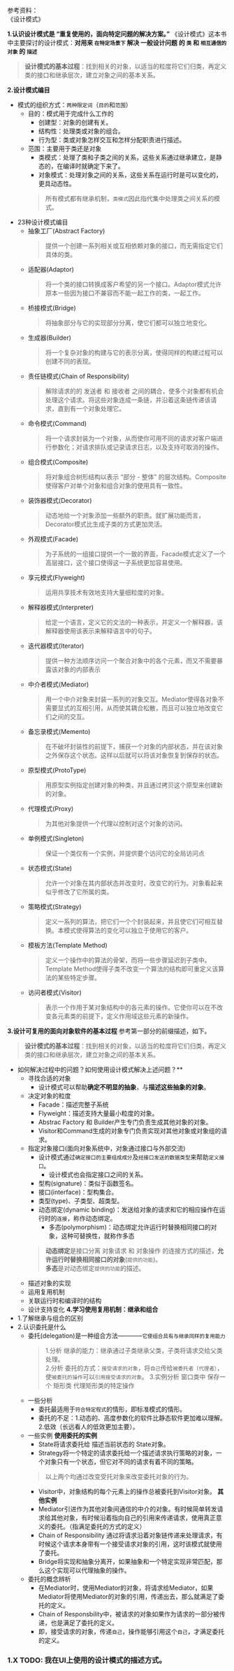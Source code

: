 参考资料：  
《设计模式》

**1.认识设计模式是 “重复使用的，面向特定问题的解决方案。”**
《设计模式》这本书中主要探讨的设计模式：**对用来 `在特定场景下` 解决 一般设计问题 的 `类` 和 `相互通信的对象` 的 `描述`**

> **设计模式的基本过程**：找到相关的对象，以适当的粒度将它们归类，再定义类的接口和继承层次，建立对象之间的基本关系。

**2.设计模式编目**
- 模式的组织方式：`两种限定词`（`目的`和`范围`）
  - 目的：模式用于完成什么工作的
    - 创建型：对象的创建有关。
    - 结构性：处理类或对象的组合。
    - 行为型：类或对象怎样交互和怎样分配职责进行描述。
  - 范围：主要用于类还是对象
    - 类模式：处理了类和子类之间的关系，这些关系通过继承建立，是静态的，在编译时就确定下来了。
    - 对象模式：处理对象之间的关系，这些关系在运行时是可以变化的，更具动态性。
    > 所有模式都有继承机制，`类模式`因此指代集中处理类之间关系的模式。
- 23种设计模式编目
  - 抽象工厂(Abstract Factory)
    > 提供一个创建一系列相关或互相依赖对象的接口，而无需指定它们具体的类。
  - 适配器(Adaptor)
    > 将一个类的接口转换成客户希望的另一个接口。Adaptor模式允许原本一些因为接口不兼容而不能一起工作的类，一起工作。
  - 桥接模式(Bridge)
    > 将抽象部分与它的实现部分分离，使它们都可以独立地变化。
  - 生成器(Builder)
    > 将一个复杂对象的构建与它的表示分离，使得同样的构建过程可以创建不同的表现。
  - 责任链模式(Chain of Responsibility)
    > 解除请求的的 发送者 和 接收者 之间的耦合，使多个对象都有机会处理这个请求。将这些对象连成一条链，并沿着这条链传递该请求，直到有一个对象处理它。
  - 命令模式(Command)
    > 将一个请求封装为一个对象，从而使你可用不同的请求对客户端进行参数化；对请求排队或记录请求日志，以及支持可取消的操作。
  - 组合模式(Composite)
    > 将对象组合树形结构以表示 “部分 - 整体” 的层次结构。Composite使得客户对单个对象和组合对象的使用具有一致性。
  - 装饰器模式(Decorator)
    > 动态地给一个对象添加一些额外的职责。就扩展功能而言，Decorator模式比生成子类的方式更加灵活。
  - 外观模式(Facade)
    > 为子系统的一组接口提供一个一致的界面，Facade模式定义了一个高层接口，这个接口使得这一子系统更加容易使用。
  - 享元模式(Flyweight)
    > 运用共享技术有效地支持大量细粒度的对象。
  - 解释器模式(Interpreter)
    > 给定一个语言，定义它的文法的一种表示，并定义一个解释器，该解释器使用该表示来解释语言中的句子。
  - 迭代器模式(Iterator)
    > 提供一种方法顺序访问一个聚合对象中的各个元素，而又不需要暴露该对象的内部表示
  - 中介者模式(Mediator)
    > 用一个中介对象来封装一系列的对象交互。Mediator使得各对象不需要显式的互相引用，从而使其耦合松散，而且可以独立地改变它们之间的交互。
  - 备忘录模式(Memento)
    > 在不破坏封装性的前提下，捕获一个对象的内部状态，并在该对象之外保存这个状态。这样以后就可以将该对象恢复到保存的状态。
  - 原型模式(ProtoType)
    > 用原型实例指定创建对象的种类，并且通过拷贝这个原型来创建新的对象。
  - 代理模式(Proxy)
    > 为其他对象提供一个代理以控制对这个对象的访问。
  - 单例模式(Singleton)
    > 保证一个类仅有一个实例，并提供要个访问它的全局访问点
  - 状态模式(State)
    > 允许一个对象在其内部状态并改变时，改变它的行为。对象看起来似乎修改了它所属的类。
  - 策略模式(Strategy)
    > 定义一系列的算法，把它们一个个封装起来，并且使它们可相互替换。本模式使得算法的变化可以独立于使用它的客户。
  - 模板方法(Template Method)
    > 定义一个操作中的算法的骨架，而将一些步骤延迟到子类中。Template Method使得子类不改变一个算法的结构即可重定义该算法的某些特定步骤。
  - 访问者模式(Visitor)
    > 表示一个作用于某对象结构中的各元素的操作。它使你可以在不改变各元素类的前提下，定义作用域这些元素的新操作。

**3.设计可复用的面向对象软件的基本过程**
参考第一部分的前缀描述，如下。
> **设计模式的基本过程**：找到相关的对象，以适当的粒度将它们归类，再定义类的接口和继承层次，建立对象之间的基本关系。
- 如何解决过程中的问题？如何使用设计模式解决上述问题？**
  - 寻找合适的对象
    - 设计模式可以帮助**确定不明显的抽象**，与**描述这些抽象的对象**。
  - 决定对象的粒度
    - Facade：描述完整子系统
    - Flyweight：描述支持大量最小粒度的对象。
    - Abstrac Factory 和 Builder产生专门负责生成其他对象的对象。
    - Visitor和Command生成的对象专门负责实现对其他对象或对象组的请求。
  - 指定对象接口(面向对象系统中，对象通过接口与外部交流)
    - 设计模式通过`确定接口的主要组成成分`及`经接口发送的数据类型`来帮助`定义接口`。
      - 设计模式也会指定接口之间的关系。
    - 型构(signature)：类似于函数签名。
    - 接口(interface)：型构集合。
    - 类型(type)、子类型、超类型。
    - 动态绑定(dynamic binding)：发送给对象的请求和它的相应操作在运行时的`连接`，称作动态绑定。
      - 多态(polymorphism)：动态绑定允许运行时替换相同接口的对象，这种可替换性，就称作多态
    > **动态绑定**是接口分离 对象请求 和 对象操作 的连接方式的描述，**允许运行时替换相同接口的对象**(`提供的功能`)。  
    > **多态**是对动态绑定`提供的功能`的描述。
  - 描述对象的实现
  - 运用复用机制
  - 关联运行时和编译时的结构
  - 设计支持变化
**4.学习使用复用机制：继承和组合**
- 1.了解继承与组合的区别
- 2.认识委托是什么
  - 委托(delegation)是一种组合方法————`它使组合具有与继承同样的复用能力`
    > 1.分析 继承的能力：继承通过子类继承父类，子类将请求交给父类处理。  
    > 2.分析 委托的方式：`接受请求的对象`，将`自己`传给`被委托者（代理者）`，使`被委托的操作`可以`引用接受请求的对象`。
    > 3.实例分析 窗口类中 保存一个 矩形类 代理矩形类的特定操作
  - 一些分析
    - 委托最适用于`符合特定程式`的情形，即标准模式的情形。
    - 委托的不足：1.动态的、高度参数化的软件比静态软件更加难以理解。2.低效（长远看人的低效更加主要）。
  - 一些实例
    **使用委托的实例**
    - State将请求委托给 描述当前状态的 State对象。
    - Strategy将一个特定的请求委托给一个描述请求执行策略的对象，一个对象只有一个状态，但它对不同的请求有着不同的策略。
    > 以上两个均通过改变受托对象来改变委托对象的行为。
    - Visitor中，对象结构的每个元素上的操作总被委托到Visitor对象。
    **其他实例**
    - Mediator引进作为其他对象间通信的中介的对象。有时候简单转发请求给其他对象，有时候沿着指向自己的引用来传递请求，使用真正意义的委托。（指满足委托的方式的定义）
    - Chain of Responsibility 通过将请求沿着对象链传递来处理请求，有时候这个请求本身带有一个接受请求对象的引用，这时该模式就使用了委托。
    - Bridge将实现和抽象分离开，如果抽象和一个特定实现非常匹配，那么这个实现可以代理抽象的操作。
  - 委托的概念辨析
    - 在Mediator时，使用Mediator的对象，将请求给Mediator，如果Mediator将使用Mediator的对象的引用，传递出去，那么就满足了委托的定义。
    - Chain of Responsbility中，被请求的对象如果作为请求的一部分被传递，也是满足了委托的定义。
    - 即，接受请求的对象，传递`自己`，操作能够引用这个`自己`，才满足委托的定义。


### 1.X TODO: 我在UI上使用的设计模式的描述方式。


